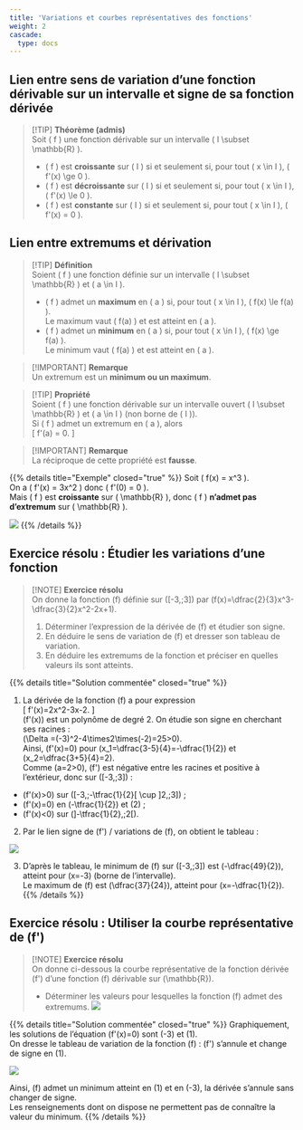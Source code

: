 ```yaml
---
title: 'Variations et courbes représentatives des fonctions'
weight: 2
cascade:
  type: docs
---
```


## Lien entre sens de variation d’une fonction dérivable sur un intervalle et signe de sa fonction dérivée

> [!TIP] **Théorème (admis)**  
> Soit \( f \) une fonction dérivable sur un intervalle \( I \subset \mathbb{R} \).  
>- \( f \) est **croissante** sur \( I \) si et seulement si, pour tout \( x \in I \), \( f'(x) \ge 0 \).  
>- \( f \) est **décroissante** sur \( I \) si et seulement si, pour tout \( x \in I \), \( f'(x) \le 0 \).  
>- \( f \) est **constante** sur \( I \) si et seulement si, pour tout \( x \in I \), \( f'(x) = 0 \).


## Lien entre extremums et dérivation

> [!TIP] **Définition**  
> Soient \( f \) une fonction définie sur un intervalle \( I \subset \mathbb{R} \) et \( a \in I \).  
>- \( f \) admet un **maximum** en \( a \) si, pour tout \( x \in I \), \( f(x) \le f(a) \).  
> Le maximum vaut \( f(a) \) et est atteint en \( a \).  
>- \( f \) admet un **minimum** en \( a \) si, pour tout \( x \in I \), \( f(x) \ge f(a) \).  
> Le minimum vaut \( f(a) \) et est atteint en \( a \).

> [!IMPORTANT] **Remarque**  
> Un extremum est un **minimum ou un maximum**.

> [!TIP] **Propriété**  
> Soient \( f \) une fonction dérivable sur un intervalle ouvert \( I \subset \mathbb{R} \) et \( a \in I \) (non borne de \( I \)).  
> Si \( f \) admet un extremum en \( a \), alors  
> \[
> f'(a) = 0.
> \]

> [!IMPORTANT] **Remarque**  
> La réciproque de cette propriété est **fausse**.

{{% details title="Exemple" closed="true" %}}
Soit \( f(x) = x^3 \).  
On a \( f'(x) = 3x^2 \) donc \( f'(0) = 0 \).  
Mais \( f \) est **croissante** sur \( \mathbb{R} \), donc \( f \) **n’admet pas d’extremum** sur \( \mathbb{R} \).

![](/images/image94.png)
{{% /details %}}

## Exercice résolu : Étudier les variations d’une fonction

> [!NOTE] **Exercice résolu**  
> On donne la fonction \(f\) définie sur \([-3\,;3]\) par \(f(x)=\dfrac{2}{3}x^3-\dfrac{3}{2}x^2-2x+1\).  
> 1. Déterminer l’expression de la dérivée de \(f\) et étudier son signe.  
> 2. En déduire le sens de variation de \(f\) et dresser son tableau de variation.  
> 3. En déduire les extremums de la fonction et préciser en quelles valeurs ils sont atteints.

{{% details title="Solution commentée" closed="true" %}}
1. La dérivée de la fonction \(f\) a pour expression  
\[
f'(x)=2x^2-3x-2.
\]  
\(f'(x)\) est un polynôme de degré 2. On étudie son signe en cherchant ses racines :  
\(\Delta =(-3)^2-4\times2\times(-2)=25>0\).  
Ainsi, \(f'(x)=0\) pour \(x_1=\dfrac{3-5}{4}=-\dfrac{1}{2}\) et \(x_2=\dfrac{3+5}{4}=2\).  
Comme \(a=2>0\), \(f'\) est négative entre les racines et positive à l’extérieur, donc sur \([-3\,;3]\) :  
- \(f'(x)>0\) sur \([-3\,;-\tfrac{1}{2}[ \cup ]2\,;3]\) ;  
- \(f'(x)=0\) en \(-\tfrac{1}{2}\) et \(2\) ;  
- \(f'(x)<0\) sur \(]-\tfrac{1}{2}\,;2[\).

2. Par le lien signe de \(f'\) / variations de \(f\), on obtient le tableau :

![](/images/image95.png)

3. D’après le tableau, le minimum de \(f\) sur \([-3\,;3]\) est \(-\dfrac{49}{2}\), atteint pour \(x=-3\) (borne de l’intervalle).  
Le maximum de \(f\) est \(\dfrac{37}{24}\), atteint pour \(x=-\dfrac{1}{2}\).
{{% /details %}}


## Exercice résolu : Utiliser la courbe représentative de \(f'\)

> [!NOTE] **Exercice résolu**  
> On donne ci-dessous la courbe représentative de la fonction dérivée \(f'\) d’une fonction \(f\) dérivable sur \(\mathbb{R}\).  
> - Déterminer les valeurs pour lesquelles la fonction \(f\) admet des extremums.
> ![](/images/image96.png)

{{% details title="Solution commentée" closed="true" %}}
Graphiquement, les solutions de l’équation \(f'(x)=0\) sont \(-3\) et \(1\).  
On dresse le tableau de variation de la fonction \(f\) : \(f'\) s’annule et change de signe en \(1\).  

![](/images/image97.png)

Ainsi, \(f\) admet un minimum atteint en \(1\) et en \(-3\), la dérivée s’annule sans changer de signe.  
Les renseignements dont on dispose ne permettent pas de connaître la valeur du minimum.
{{% /details %}}